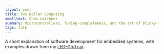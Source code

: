 ```yaml
---
layout: post
title: Two Dollar Computing
smalltext: Chas Leichner
summary: Microcontrollers, Turing-completeness, and the art of blinky-flashy - A look at the extreme low-end of computer hardware.
tags: talk
---
```

A short explanation of software development for embedded systems, with examples
drawn from my [LED-Grid car](http://cleichner.blogspot.com/2014/02/the-led-thunderdome.html).
